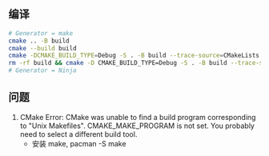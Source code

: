 ## 编译
```sh
# Generator = make
cmake .. -B build
cmake --build build
cmake -DCMAKE_BUILD_TYPE=Debug -S . -B build --trace-source=CMakeLists.txt && cd build && make
rm -rf build && cmake -D CMAKE_BUILD_TYPE=Debug -S . -B build --trace-source=CMakeLists.txt && cd build && make && cd ../ && ./build/NFA2DFA/nfa_2_dfa.exe 
# Generator = Ninja


```
## 问题
1. CMake Error: CMake was unable to find a build program corresponding to "Unix Makefiles".  CMAKE_MAKE_PROGRAM is not set.  You probably need to select a different build tool.
    - 安装 make, pacman -S make


